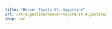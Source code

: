 ```yaml
---
title: "Beaver Toyota St. Augustine"
url: /st-augustine/beaver-toyota-st-augustine/
shop: car
---
```

